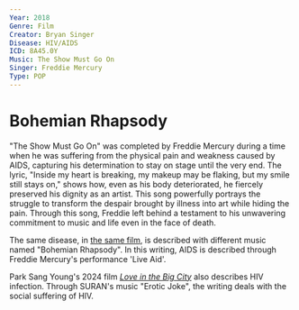 ```yaml
---
Year: 2018
Genre: Film
Creator: Bryan Singer
Disease: HIV/AIDS
ICD: 8A45.0Y
Music: The Show Must Go On
Singer: Freddie Mercury
Type: POP
---
```


# Bohemian Rhapsody

"The Show Must Go On" was completed by Freddie Mercury during a time when he was suffering from the physical pain and weakness caused by AIDS, capturing his determination to stay on stage until the very end. The lyric, "Inside my heart is breaking, my makeup may be flaking, but my smile still stays on," shows how, even as his body deteriorated, he fiercely preserved his dignity as an artist. This song powerfully portrays the struggle to transform the despair brought by illness into art while hiding the pain. Through this song, Freddie left behind a testament to his unwavering commitment to music and life even in the face of death.

The same disease, in [the same film](kwak_junyeong.md), is described with different music named "Bohemian Rhapsody". In this writing, AIDS is described through Freddie Mercury's performance 'Live Aid'.

Park Sang Young's 2024 film [*Love in the Big City*](yum_jihyeon.md) also describes HIV infection. Through SURAN's music "Erotic Joke", the writing deals with the social suffering of HIV.
